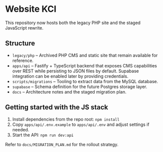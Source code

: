 # Website KCI

This repository now hosts both the legacy PHP site and the staged JavaScript rewrite.

## Structure
- `legacy/php` – Archived PHP CMS and static site that remain available for reference.
- `apps/api` – Fastify + TypeScript backend that exposes CMS capabilities over REST
  while persisting to JSON files by default. Supabase integration can be enabled
  later by providing credentials.
- `scripts/migrations` – Tooling to extract data from the MySQL database.
- `supabase` – Schema definition for the future Postgres storage layer.
- `docs` – Architecture notes and the staged migration plan.

## Getting started with the JS stack
1. Install dependencies from the repo root: `npm install`
2. Copy `apps/api/.env.example` to `apps/api/.env` and adjust settings if needed.
3. Start the API: `npm run dev:api`


Refer to `docs/MIGRATION_PLAN.md` for the rollout strategy.
